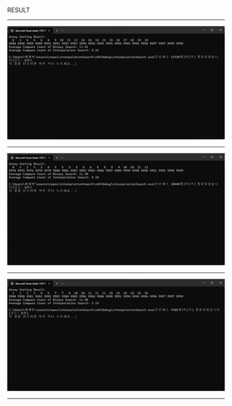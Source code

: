 RESULT

---
![](https://github.com/JHONEY-076/5702216-Chae-Jae-Heon/blob/master/16-interpolationSearch/interpolationSearch/%ED%99%94%EB%A9%B4%20%EC%BA%A1%EC%B2%98%202024-11-30%20114839.jpg)


---

![](https://github.com/JHONEY-076/5702216-Chae-Jae-Heon/blob/master/16-interpolationSearch/interpolationSearch/%ED%99%94%EB%A9%B4%20%EC%BA%A1%EC%B2%98%202024-11-30%20114904.jpg)



---

![](https://github.com/JHONEY-076/5702216-Chae-Jae-Heon/blob/master/16-interpolationSearch/interpolationSearch/%ED%99%94%EB%A9%B4%20%EC%BA%A1%EC%B2%98%202024-11-30%20114930.jpg)


---
